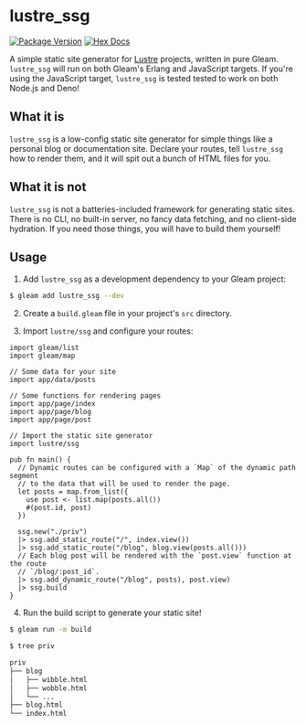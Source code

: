 # lustre_ssg

[![Package Version](https://img.shields.io/hexpm/v/lustre_ssg)](https://hex.pm/packages/lustre_ssg)
[![Hex Docs](https://img.shields.io/badge/hex-docs-ffaff3)](https://hexdocs.pm/lustre_ssg/)

A simple static site generator for [Lustre](https://github.com/lustre-labs/lustre)
projects, written in pure Gleam. `lustre_ssg` will run on both Gleam's Erlang and
JavaScript targets. If you're using the JavaScript target, `lustre_ssg` is tested
tested to work on both Node.js and Deno!

## What it is

`lustre_ssg` is a low-config static site generator for simple things like a
personal blog or documentation site. Declare your routes, tell `lustre_ssg` how
to render them, and it will spit out a bunch of HTML files for you.

## What it is not

`lustre_ssg` is not a batteries-included framework for generating static sites.
There is no CLI, no built-in server, no fancy data fetching, and no client-side
hydration. If you need those things, you will have to build them yourself!

## Usage

1. Add `lustre_ssg` as a development dependency to your Gleam project:

```sh
$ gleam add lustre_ssg --dev
```

2. Create a `build.gleam` file in your project's `src` directory.

3. Import `lustre/ssg` and configure your routes:

```gleam
import gleam/list
import gleam/map

// Some data for your site
import app/data/posts

// Some functions for rendering pages
import app/page/index
import app/page/blog
import app/page/post

// Import the static site generator
import lustre/ssg

pub fn main() {
  // Dynamic routes can be configured with a `Map` of the dynamic path segment
  // to the data that will be used to render the page.
  let posts = map.from_list({
    use post <- list.map(posts.all())
    #(post.id, post)
  })

  ssg.new("./priv")
  |> ssg.add_static_route("/", index.view())
  |> ssg.add_static_route("/blog", blog.view(posts.all()))
  // Each blog post will be rendered with the `post.view` function at the route
  // `/blog/:post_id`.
  |> ssg.add_dynamic_route("/blog", posts), post.view)
  |> ssg.build
}
```

4. Run the build script to generate your static site!

```sh
$ gleam run -m build
```

```sh
$ tree priv

priv
├── blog
│   ├── wibble.html
│   ├── wobble.html
│   └── ...
├── blog.html
└── index.html
```

